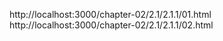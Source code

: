 

http://localhost:3000/chapter-02/2.1/2.1.1/01.html
http://localhost:3000/chapter-02/2.1/2.1.1/02.html
